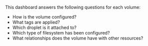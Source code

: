 This dashboard answers the following questions for each volume:

- How is the volume configured?
- What tags are applied?
- Which droplet is it attached to?
- Which type of filesystem has been configured?
- What relationships does the volume have with other resources?